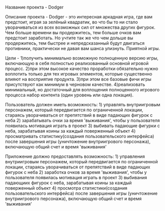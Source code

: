 Название проекта - Dodger


Описание проекта -
	Dodger - это интересная аркадная  игра, где вам предстоит, играя за зелёный квадратик,
  во что бы то ни стало уворачиваться из всех возможных сил от множества других фигурок.
  Чем больше времени вы продержитесь, тем больше очков вам предстоит заработать.
  Но учтите так же что чем дольше вы продержитесь, тем быстрее и непредсказанный будут двигаться противники,
  практически не давая вам шанса улизнуть. Приятной игры. 


Цели  -      1)получить минимально возможную полноценную версию игры, включающую в себя полностью реализованный основной игровой процесс. 
             2)при этом высокое качество проработки обязательно нужно воплотить только для тех игровых элементов, которые существенно влияют на восприятие продукта.
             3)при этом все базовые фичи игры присутствуют как минимум в черновом качестве.
             4)реализовать минимальный, но достаточный для воплощения полноценного игрового процесса набор контента (один уровень или одна локация).


Пользователь должен иметь возможность:
	         1) управлять внутриигровым персонажем, который передвигается по ограниченной локации, стараясь уворачиваться от препятствий
               в виде падающих фигурок с неба
		     2) зарабатывать очки за время 'выживания', чтобы у пользователя появилась мотивация играть в проект
			 3) выбивать падающие фигурки с неба, зарабатывая коины за каждый поверженный объект
			 4) просматривать статистику(создания пользовательского интерфейса) после завершения игры (уничтожение внутриигрового персонажа),
			   включающую общий счет и время 'выживания'


Приложение должно предоставлять возможность:
             1) управления внутриигровым персонажем, который передвигается по ограниченной локации, стараясь уворачиваться от препятствий
               в виде падающих фигурок с неба
		     2) заработка очков за время 'выживания', чтобы у пользователя появилась мотивация играть в проект
			 3) выбивания падающиих фигурок с неба, зарабатывая коины за каждый поверженный объект
			 4) просмотра статистики(создания пользовательского интерфейса) после завершения игры (уничтожение внутриигрового персонажа),
			   включающую общий счет и время 'выживания'
